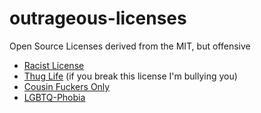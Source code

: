 # outrageous-licenses
Open Source Licenses derived from the MIT, but offensive

- [Racist License](racistLicense.md)
- [Thug Life](thug.md) (if you break this license I'm bullying you)
- [Cousin Fuckers Only](incest.md)
- [LGBTQ-Phobia](faggotphobia.md)